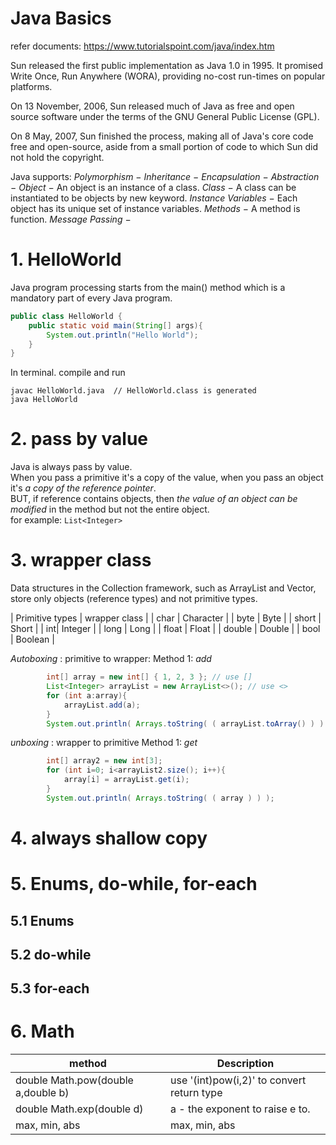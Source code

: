 # Java Basics
refer documents: https://www.tutorialspoint.com/java/index.htm

Sun released the first public implementation as Java 1.0 in 1995. It promised Write Once, Run Anywhere (WORA), providing no-cost run-times on popular platforms.  

On 13 November, 2006, Sun released much of Java as free and open source software under the terms of the GNU General Public License (GPL).  

On 8 May, 2007, Sun finished the process, making all of Java's core code free and open-source, aside from a small portion of code to which Sun did not hold the copyright. 

Java supports:
*Polymorphism* −
*Inheritance* −
*Encapsulation* −
*Abstraction* −
*Object* − An object is an instance of a class.
*Class* − A class can be instantiated to be objects by new keyword.
*Instance Variables* − Each object has its unique set of instance variables. 
*Methods* − A method is function.
*Message Passing* −  

# 1. HelloWorld
Java program processing starts from the main() method which is a mandatory part of every Java program.
```java
public class HelloWorld {
	public static void main(String[] args){
		System.out.println("Hello World");
	}
}
```
In terminal. compile and run
```
javac HelloWorld.java  // HelloWorld.class is generated
java HelloWorld
```

# 2. pass by value
Java is always pass by value.  
When you pass a primitive it's a copy of the value, when you pass an object it's *a copy of the reference pointer*.  
BUT, if reference contains objects, then *the value of an object can be modified* in the method but not the entire object.  
for example: ```List<Integer>```

# 3. wrapper class
Data structures in the Collection framework, such as ArrayList and Vector, store only objects (reference types) and not primitive types.

| Primitive types | wrapper class |
| char | Character |
| byte | Byte |
| short | Short |
| int| Integer |
| long | Long |
| float | Float |
| double | Double |
| bool | Boolean |

*Autoboxing* : primitive to wrapper:
Method 1: *add*
```java
		int[] array = new int[] { 1, 2, 3 }; // use []
		List<Integer> arrayList = new ArrayList<>(); // use <>
		for (int a:array){
			arrayList.add(a);
		}
		System.out.println( Arrays.toString( ( arrayList.toArray() ) ) );
```

*unboxing* : wrapper to primitive
Method 1: *get*
```java
		int[] array2 = new int[3];
		for (int i=0; i<arrayList2.size(); i++){
			array[i] = arrayList.get(i);
		}
		System.out.println( Arrays.toString( ( array ) ) );
```

# 4. always shallow copy


# 5. Enums, do-while, for-each
## 5.1 Enums

## 5.2 do-while

## 5.3 for-each

# 6. Math

| method      | Description |
| ----------- | ----------- |
| double Math.pow(double a,double b) | use '(int)pow(i,2)' to convert return type |
| double Math.exp(double d) | a - the exponent to raise e to. |
| max, min, abs | max, min, abs |
